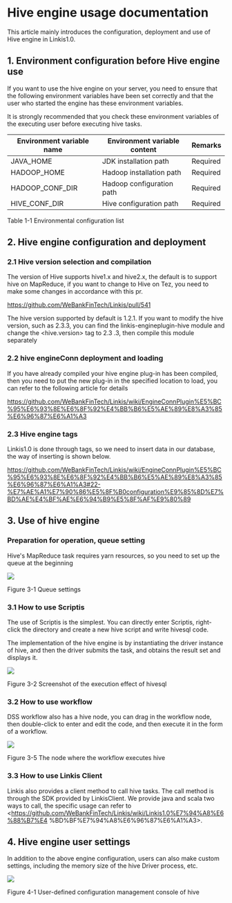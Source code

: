 # Hive engine usage documentation

This article mainly introduces the configuration, deployment and use of Hive engine in Linkis1.0.

## 1. Environment configuration before Hive engine use

If you want to use the hive engine on your server, you need to ensure that the following environment variables have been set correctly and that the user who started the engine has these environment variables.

It is strongly recommended that you check these environment variables of the executing user before executing hive tasks.

| Environment variable name | Environment variable content | Remarks |
|-----------------|----------------|------|
| JAVA_HOME | JDK installation path | Required |
| HADOOP_HOME | Hadoop installation path | Required |
| HADOOP_CONF_DIR | Hadoop configuration path | Required |
| HIVE_CONF_DIR | Hive configuration path | Required |

Table 1-1 Environmental configuration list

## 2. Hive engine configuration and deployment

### 2.1 Hive version selection and compilation

The version of Hive supports hive1.x and hive2.x, the default is to support hive on MapReduce, if you want to change to Hive
on Tez, you need to make some changes in accordance with this pr.

<https://github.com/WeBankFinTech/Linkis/pull/541>

The hive version supported by default is 1.2.1. If you want to modify the hive version, such as 2.3.3, you can find the linkis-engineplugin-hive module and change the \<hive.version\> tag to 2.3 .3, then compile this module separately

### 2.2 hive engineConn deployment and loading

If you have already compiled your hive engine plug-in has been compiled, then you need to put the new plug-in in the specified location to load, you can refer to the following article for details

https://github.com/WeBankFinTech/Linkis/wiki/EngineConnPlugin%E5%BC%95%E6%93%8E%E6%8F%92%E4%BB%B6%E5%AE%89%E8%A3%85%E6%96%87%E6%A1%A3

### 2.3 Hive engine tags

Linkis1.0 is done through tags, so we need to insert data in our database, the way of inserting is shown below.

https://github.com/WeBankFinTech/Linkis/wiki/EngineConnPlugin%E5%BC%95%E6%93%8E%E6%8F%92%E4%BB%B6%E5%AE%89%E8%A3%85%E6%96%87%E6%A1%A3#22-%E7%AE%A1%E7%90%86%E5%8F%B0configuration%E9%85%8D%E7%BD%AE%E4%BF%AE%E6%94%B9%E5%8F%AF%E9%80%89

## 3. Use of hive engine

### Preparation for operation, queue setting

Hive's MapReduce task requires yarn resources, so you need to set up the queue at the beginning

![](/Images/EngineUsage/queue-set.png)

Figure 3-1 Queue settings

### 3.1 How to use Scriptis

The use of Scriptis is the simplest. You can directly enter Scriptis, right-click the directory and create a new hive script and write hivesql code.

The implementation of the hive engine is by instantiating the driver instance of hive, and then the driver submits the task, and obtains the result set and displays it.

![](/Images/EngineUsage/hive-run.png)

Figure 3-2 Screenshot of the execution effect of hivesql

### 3.2 How to use workflow

DSS workflow also has a hive node, you can drag in the workflow node, then double-click to enter and edit the code, and then execute it in the form of a workflow.

![](/Images/EngineUsage/workflow.png)

Figure 3-5 The node where the workflow executes hive

### 3.3 How to use Linkis Client

Linkis also provides a client method to call hive tasks. The call method is through the SDK provided by LinkisClient. We provide java and scala two ways to call, the specific usage can refer to <https://github.com/WeBankFinTech/Linkis/wiki/Linkis1.0%E7%94%A8%E6%88%B7%E4 %BD%BF%E7%94%A8%E6%96%87%E6%A1%A3>.

## 4. Hive engine user settings

In addition to the above engine configuration, users can also make custom settings, including the memory size of the hive Driver process, etc.

![](/Images/EngineUsage/hive-config.png)

Figure 4-1 User-defined configuration management console of hive